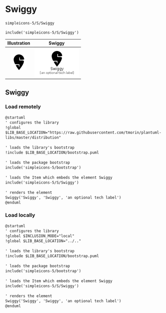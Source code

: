 # Swiggy


```text
simpleicons-5/S/Swiggy
```

```text
include('simpleicons-5/S/Swiggy')
```



| Illustration | Swiggy |
| :---: | :---: |
| ![illustration for Illustration](../../simpleicons-5/S/Swiggy.png) | ![illustration for Swiggy](../../simpleicons-5/S/Swiggy.Local.png) |




## Swiggy

### Load remotely
```plantuml
@startuml
' configures the library
!global $LIB_BASE_LOCATION="https://raw.githubusercontent.com/tmorin/plantuml-libs/master/distribution"

' loads the library's bootstrap
!include $LIB_BASE_LOCATION/bootstrap.puml

' loads the package bootstrap
include('simpleicons-5/bootstrap')

' loads the Item which embeds the element Swiggy
include('simpleicons-5/S/Swiggy')

' renders the element
Swiggy('Swiggy', 'Swiggy', 'an optional tech label')
@enduml
```

### Load locally
```plantuml
@startuml
' configures the library
!global $INCLUSION_MODE="local"
!global $LIB_BASE_LOCATION="../.."

' loads the library's bootstrap
!include $LIB_BASE_LOCATION/bootstrap.puml

' loads the package bootstrap
include('simpleicons-5/bootstrap')

' loads the Item which embeds the element Swiggy
include('simpleicons-5/S/Swiggy')

' renders the element
Swiggy('Swiggy', 'Swiggy', 'an optional tech label')
@enduml
```

